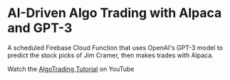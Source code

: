 # AI-Driven Algo Trading with Alpaca and GPT-3

A scheduled Firebase Cloud Function that uses OpenAI's GPT-3 model to predict the stock picks of Jim Cramer, then makes trades with Alpaca.

Watch the [AlgoTrading Tutorial](https://youtu.be/BrcugNqRwUs) on YouTube
